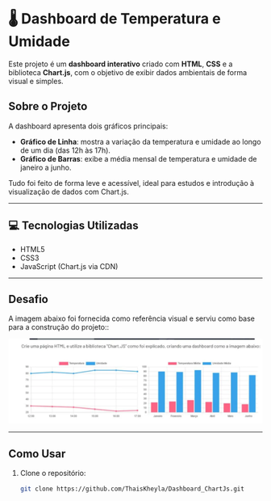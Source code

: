# 🌡️ Dashboard de Temperatura e Umidade

Este projeto é um **dashboard interativo** criado com **HTML**, **CSS** e a biblioteca **Chart.js**, com o objetivo de exibir dados ambientais de forma visual e simples.

## Sobre o Projeto

A dashboard apresenta dois gráficos principais:

- **Gráfico de Linha**: mostra a variação da temperatura e umidade ao longo de um dia (das 12h às 17h).
- **Gráfico de Barras**: exibe a média mensal de temperatura e umidade de janeiro a junho.

Tudo foi feito de forma leve e acessível, ideal para estudos e introdução à visualização de dados com Chart.js.

---

## 💻 Tecnologias Utilizadas

- HTML5
- CSS3
- JavaScript (Chart.js via CDN)

---

## Desafio

A imagem abaixo foi fornecida como referência visual e serviu como base para a construção do projeto::

![Dashboard](demonstracao.png)

---

## Como Usar

1. Clone o repositório:
   ```bash
   git clone https://github.com/ThaisKheyla/Dashboard_ChartJs.git
